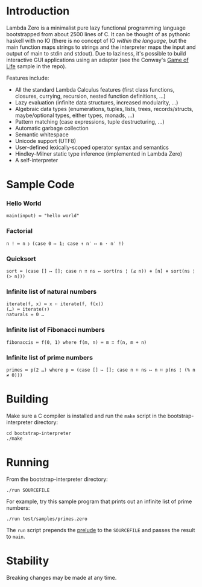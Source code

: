 # Introduction

Lambda Zero is a minimalist pure lazy functional programming language bootstrapped from about 2500 lines of C. It can be thought of as pythonic haskell with no IO (there is no concept of IO *within the language*, but the main function maps strings to strings and the interpreter maps the input and output of main to stdin and stdout). Due to laziness, it's possible to build interactive GUI applications using an adapter (see the Conway's [Game of Life](samples/life/life.zero) sample in the repo).

Features include:
* All the standard Lambda Calculus features (first class functions, closures,
    currying, recursion, nested function definitions, ...)
* Lazy evaluation (infinite data structures, increased modularity, ...)
* Algebraic data types (enumerations, tuples, lists, trees, records/structs,
    maybe/optional types, either types, monads, ...)
* Pattern matching (case expressions, tuple destructuring, ...)
* Automatic garbage collection
* Semantic whitespace
* Unicode support (UTF8)
* User-defined lexically-scoped operator syntax and semantics
* Hindley-Milner static type inference (implemented in Lambda Zero)
* A self-interpreter

# Sample Code

### Hello World

    main(input) ≔ "hello world"

### Factorial

    n ! ≔ n ⦊ (case 0 ↦ 1; case ↑ n′ ↦ n ⋅ n′ !)

### Quicksort

    sort ≔ (case [] ↦ []; case n ∷ ns ↦ sort(ns ¦ (≤ n)) ⧺ [n] ⧺ sort(ns ¦ (> n)))

### Infinite list of natural numbers

    iterate(f, x) ≔ x ∷ iterate(f, f(x))
    (…) ≔ iterate(↑)
    naturals ≔ 0 …

### Infinite list of Fibonacci numbers

    fibonaccis ≔ f(0, 1) where f(m, n) ≔ m ∷ f(n, m + n)

### Infinite list of prime numbers

    primes ≔ p(2 …) where p ≔ (case [] ↦ []; case n ∷ ns ↦ n ∷ p(ns ¦ (% n ≠ 0)))

# Building

Make sure a C compiler is installed and run the `make` script in
the bootstrap-interpreter directory:

    cd bootstrap-interpreter
    ./make

# Running

From the bootstrap-interpreter directory:

    ./run SOURCEFILE

For example, try this sample program that prints out an infinite list of prime
numbers:

    ./run test/samples/primes.zero

The `run` script prepends the [prelude](libraries/prelude.zero)
to the `SOURCEFILE` and passes the result to `main`.

# Stability

Breaking changes may be made at any time.
